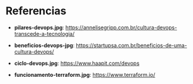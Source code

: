 # Referencias

* __pilares-devops.jpg__: https://annelisegripp.com.br/cultura-devops-transcede-a-tecnologia/

* __beneficios-devops-jpg__: https://startupsa.com.br/beneficios-de-uma-cultura-devops/

* __ciclo-devops.jpg__: https://www.haapit.com/devops

* __funcionamento-terraform.jpg__: https://www.terraform.io/